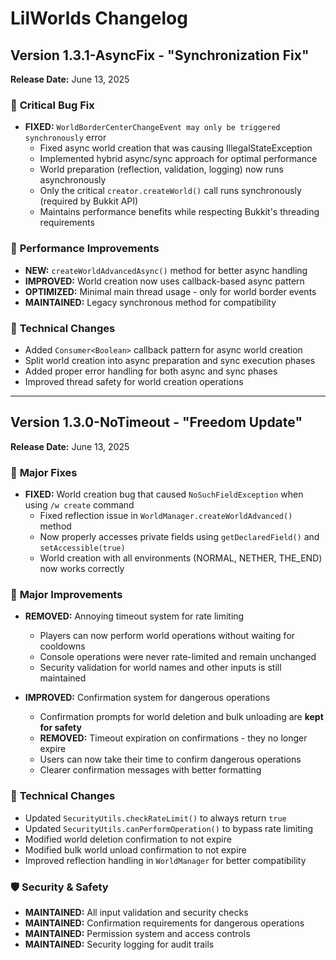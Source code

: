 # LilWorlds Changelog

## Version 1.3.1-AsyncFix - "Synchronization Fix"

**Release Date:** June 13, 2025

### 🎯 **Critical Bug Fix**
- **FIXED:** `WorldBorderCenterChangeEvent may only be triggered synchronously` error
  - Fixed async world creation that was causing IllegalStateException
  - Implemented hybrid async/sync approach for optimal performance
  - World preparation (reflection, validation, logging) now runs asynchronously
  - Only the critical `creator.createWorld()` call runs synchronously (required by Bukkit API)
  - Maintains performance benefits while respecting Bukkit's threading requirements

### 🚀 **Performance Improvements**
- **NEW:** `createWorldAdvancedAsync()` method for better async handling
- **IMPROVED:** World creation now uses callback-based async pattern
- **OPTIMIZED:** Minimal main thread usage - only for world border events
- **MAINTAINED:** Legacy synchronous method for compatibility

### 🔧 **Technical Changes**
- Added `Consumer<Boolean>` callback pattern for async world creation
- Split world creation into async preparation and sync execution phases
- Added proper error handling for both async and sync phases
- Improved thread safety for world creation operations

---

## Version 1.3.0-NoTimeout - "Freedom Update"

**Release Date:** June 13, 2025

### 🎯 **Major Fixes**
- **FIXED:** World creation bug that caused `NoSuchFieldException` when using `/w create` command
  - Fixed reflection issue in `WorldManager.createWorldAdvanced()` method
  - Now properly accesses private fields using `getDeclaredField()` and `setAccessible(true)`
  - World creation with all environments (NORMAL, NETHER, THE_END) now works correctly

### 🚀 **Major Improvements**
- **REMOVED:** Annoying timeout system for rate limiting
  - Players can now perform world operations without waiting for cooldowns
  - Console operations were never rate-limited and remain unchanged
  - Security validation for world names and other inputs is still maintained

- **IMPROVED:** Confirmation system for dangerous operations
  - Confirmation prompts for world deletion and bulk unloading are **kept for safety**
  - **REMOVED:** Timeout expiration on confirmations - they no longer expire
  - Users can now take their time to confirm dangerous operations
  - Clearer confirmation messages with better formatting

### 🔧 **Technical Changes**
- Updated `SecurityUtils.checkRateLimit()` to always return `true`
- Updated `SecurityUtils.canPerformOperation()` to bypass rate limiting
- Modified world deletion confirmation to not expire
- Modified bulk world unload confirmation to not expire
- Improved reflection handling in `WorldManager` for better compatibility

### 🛡️ **Security & Safety**
- **MAINTAINED:** All input validation and security checks
- **MAINTAINED:** Confirmation requirements for dangerous operations
- **MAINTAINED:** Permission system and access controls
- **MAINTAINED:** Security logging for audit trails

